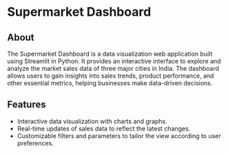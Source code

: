 # Supermarket Dashboard


## About

The Supermarket Dashboard is a data visualization web application built using Streamlit in Python. It provides an interactive interface to explore and analyze the market sales data of three major cities in India. The dashboard allows users to gain insights into sales trends, product performance, and other essential metrics, helping businesses make data-driven decisions.

<!-- Add more information about the motivation behind your project, what problem it solves, or any other relevant details about the dashboard. -->

## Features

- Interactive data visualization with charts and graphs.
- Real-time updates of sales data to reflect the latest changes.
- Customizable filters and parameters to tailor the view according to user preferences.


